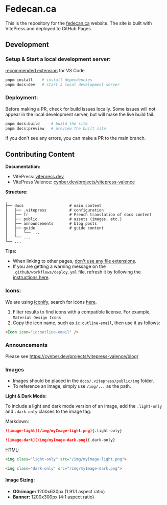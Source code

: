 # Fedecan.ca

This is the repository for the [fedecan.ca](https://fedecan.ca) website. The site is built with VitePress and deployed to GitHub Pages.

## Development

### **Setup & Start a local development server:**

[recommended extension](https://marketplace.visualstudio.com/items?itemName=Vue.volar) for VS Code

```bash
pnpm install    # install dependencies
pnpm docs:dev   # start a local development server
```

### **Deployment:**

Before making a PR, check for build issues locally. Some issues will not appear in the local development server, but will make the live build fail. 

```bash
pnpm docs:build     # build the site 
pnpm docs:preview   # preview the built site
```

If you don't see any errors, you can make a PR to the main branch.

## Contributing Content

**Documentation:**

- VitePress: [vitepress.dev](https://vitepress.dev/)
- VitePress Valence: [cynber.dev/projects/vitepress-valence](https://cynber.dev/projects/vitepress-valence/)

**Structure:**

```plaintext
.
├── docs                    # main content
│   ├── .vitepress          # configuration
│   ├── fr                  # French translation of docs content
│   ├── public              # assets (images, etc.)
│   ├── announcements       # blog posts
│   ├── guide               # guide content
│   │   └── ...
│   └── ...
└── ...
```

**Tips:**

- When linking to other pages, [don't use any file extensions](https://vitepress.dev/guide/routing#linking-between-pages).
- If you are getting a warning message on the `.github/workflows/deploy.yml` file, refresh it by following the [instructions here](https://github.com/github/vscode-github-actions/issues/215#issuecomment-1634719484).

### **Icons:**

We are using [iconify](https://icon-sets.iconify.design), search for icons [here](https://icon-sets.iconify.design/).

1. Filter results to find icons with a compatible license. For example, `Material Design Icons`
2. Copy the icon name, such as `ic:outline-email`, then use it as follows:

```html
<Icon icon="ic:outline-email" />
```

### **Announcements**

Please see https://cynber.dev/projects/vitepress-valence/blog/

### Images

- Images should be placed in the `docs/.vitepress/public/img` folder.
- To reference an image, simply use `/img/...` as the path.

**Light & Dark Mode:**

To include a light and dark mode version of an image, add the `.light-only` and `.dark-only` classes to the image tag:

Markdown:

```md
![image-light](/img/myImage-light.png){.light-only}

![image-dark](/img/myImage-dark.png){.dark-only}
```

HTML:

```html
<img class="light-only" src="/img/myImage-light.png">

<img class="dark-only" src="/img/myImage-dark.png">
```

#### Image Sizing:

- **OG:image:** 1200x630px (1.91:1 aspect ratio)
- **Banner:** 1200x300px (4:1 aspect ratio)

